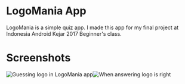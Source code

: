 # LogoMania App
LogoMania is a simple quiz app. I made this app for my final project at Indonesia Android Kejar 2017 Beginner's class.


# Screenshots
 ![Guessing logo in LogoMania app](https://lh3.googleusercontent.com/Dh_ECysmMZCsFdbsV7qykY42c43bjTU9rmz3vWY0btbR0tfIabIQLrfRFGfA2etOWFQVhLJBRg)![When answering logo is right](https://lh3.googleusercontent.com/_g_89pP5YQBJ77rxL5h_3LugNltLT9ogVkY33mbxDO_quBsNIDqC1jZTEL6Cw5ZoHkj607PFoQ)
